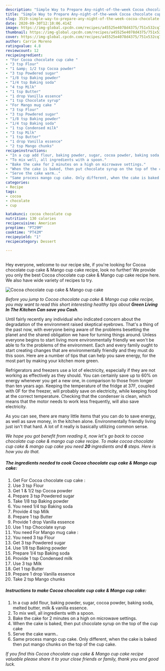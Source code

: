 ```yaml
---
description: "Simple Way to Prepare Any-night-of-the-week Cocoa chocolate cup cake &amp;amp; Mango cup cake"
title: "Simple Way to Prepare Any-night-of-the-week Cocoa chocolate cup cake &amp;amp; Mango cup cake"
slug: 3519-simple-way-to-prepare-any-night-of-the-week-cocoa-chocolate-cup-cake-and-amp-mango-cup-cake
date: 2020-09-30T12:10:06.414Z
image: https://img-global.cpcdn.com/recipes/a45525e4078d4375/751x532cq70/cocoa-chocolate-cup-cake-mango-cup-cake-recipe-main-photo.jpg
thumbnail: https://img-global.cpcdn.com/recipes/a45525e4078d4375/751x532cq70/cocoa-chocolate-cup-cake-mango-cup-cake-recipe-main-photo.jpg
cover: https://img-global.cpcdn.com/recipes/a45525e4078d4375/751x532cq70/cocoa-chocolate-cup-cake-mango-cup-cake-recipe-main-photo.jpg
author: Carrie Moreno
ratingvalue: 4.8
reviewcount: 12
recipeingredient:
- "For Cocoa chocolate cup cake "
- "3 tsp Flour"
- "1 &amp; 1/2 tsp Cocoa powder"
- "3 tsp Powdered sugar"
- "1/8 tsp Baking powder"
- "1/4 tsp Baking soda"
- "4 tsp Milk"
- "1 tsp Butter"
- "1 drop Vanilla essence"
- "1 tsp Chocolate syrup"
- "For Mango mug cake "
- "3 tsp Flour"
- "3 tsp Powdered sugar"
- "1/8 tsp Baking powder"
- "1/4 tsp Baking soda"
- "1 tsp Condensed milk"
- "3 tsp Milk"
- "1 tsp Butter"
- "1 drop Vanilla essence"
- "2 tsp Mango chunks"
recipeinstructions:
- "In a cup add flour, baking powder, sugar, cocoa powder, baking soda, melted butter, milk &amp; vanilla essence."
- "To mix well, all ingredients with a spoon."
- "Bake the cake for 2 minutes on a high on microwave settings."
- "When the cake is baked, then put chocolate syrup on the top of the cup cake"
- "Serve the cake warm.."
- "Same process mango cup cake. Only different, when the cake is baked then put mango chunks on the top of the cup cake."
categories:
- Recipe
tags:
- cocoa
- chocolate
- cup

katakunci: cocoa chocolate cup 
nutrition: 130 calories
recipecuisine: American
preptime: "PT29M"
cooktime: "PT42M"
recipeyield: "1"
recipecategory: Dessert

---
```

<br>
Hey everyone, welcome to our recipe site, if you're looking for Cocoa chocolate cup cake &amp; Mango cup cake recipe, look no further! We provide you only the best Cocoa chocolate cup cake &amp; Mango cup cake recipe here. We also have wide variety of recipes to try.
<br>


![Cocoa chocolate cup cake &amp; Mango cup cake](https://img-global.cpcdn.com/recipes/a45525e4078d4375/751x532cq70/cocoa-chocolate-cup-cake-mango-cup-cake-recipe-main-photo.jpg)

<i>Before you jump to Cocoa chocolate cup cake &amp; Mango cup cake recipe, you may want to read this short interesting healthy tips about 
<strong>Green Living In The Kitchen Can save you Cash</strong>.</i>
</br>

Until fairly recently any individual who indicated concern about the degradation of the environment raised skeptical eyebrows. That's a thing of the past now, with everyone being aware of the problems besetting the planet and the shared obligation we have for turning things around. Unless everyone begins to start living more environmentally friendly we won't be able to fix the problems of the environment. Each and every family ought to start creating changes that are environmentally friendly and they must do this soon. Here are a number of tips that can help you save energy, for the most part by making your kitchen more green.

Refrigerators and freezers use a lot of electricity, especially if they are not working as effectively as they should. You can certainly save up to 60% on energy whenever you get a new one, in comparison to those from longer than ten years ago. Keeping the temperature of the fridge at 37F, coupled with 0F for the freezer, will probably save on electricity, while keeping food at the correct temperature. Checking that the condenser is clean, which means that the motor needs to work less frequently, will also save electricity.

As you can see, there are many little items that you can do to save energy, as well as save money, in the kitchen alone. Environmentally friendly living just isn't that hard. A lot of it really is basically utilizing common sense.


<i>We hope you got benefit from reading it, now let's go back to cocoa chocolate cup cake &amp; mango cup cake recipe. To make cocoa chocolate cup cake &amp; mango cup cake you need <strong>20</strong> ingredients and <strong>6</strong> steps. Here is how you do that.
</i>

##### The ingredients needed to cook Cocoa chocolate cup cake &amp; Mango cup cake:

1. Get For Cocoa chocolate cup cake :
1. Use 3 tsp Flour
1. Get 1 &amp; 1/2 tsp Cocoa powder
1. Prepare 3 tsp Powdered sugar
1. Take 1/8 tsp Baking powder
1. You need 1/4 tsp Baking soda
1. Provide 4 tsp Milk
1. Prepare 1 tsp Butter
1. Provide 1 drop Vanilla essence
1. Use 1 tsp Chocolate syrup
1. You need For Mango mug cake :
1. You need 3 tsp Flour
1. Get 3 tsp Powdered sugar
1. Use 1/8 tsp Baking powder
1. Prepare 1/4 tsp Baking soda
1. Provide 1 tsp Condensed milk
1. Use 3 tsp Milk
1. Get 1 tsp Butter
1. Prepare 1 drop Vanilla essence
1. Take 2 tsp Mango chunks


##### Instructions to make Cocoa chocolate cup cake &amp; Mango cup cake:

1. In a cup add flour, baking powder, sugar, cocoa powder, baking soda, melted butter, milk &amp; vanilla essence.
1. To mix well, all ingredients with a spoon.
1. Bake the cake for 2 minutes on a high on microwave settings.
1. When the cake is baked, then put chocolate syrup on the top of the cup cake
1. Serve the cake warm..
1. Same process mango cup cake. Only different, when the cake is baked then put mango chunks on the top of the cup cake.


<i>If you find this Cocoa chocolate cup cake &amp; Mango cup cake recipe valuable please share it to your close friends or family, thank you and good luck.</i>
